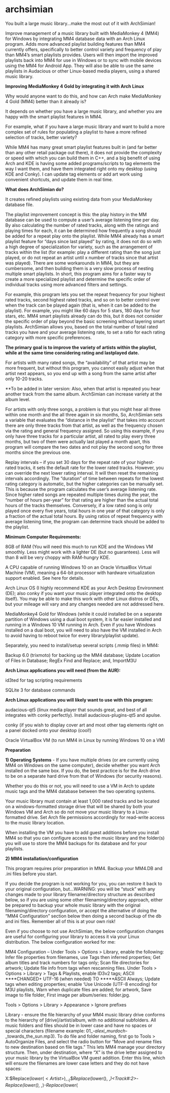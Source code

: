 # archsimian
You built a large music library...make the most out of it with ArchSimian!

Improve management of a music library built with MediaMonkey 4 (MM4) for Windows by integrating MM4 database data with an Arch Linux program. Adds more advanced playlist building features than MM4 currently offers, specifically to better control variety and frequency of play than MM4’s smart playlists provides. Users will then import the improved playlists back into MM4 for use in Windows or to sync with mobile devices using the MM4 for Android App. They will also be able to use the same playlists in Audacious or other Linux-based media players, using a shared music library.

<b>Improving MediaMonkey 4 Gold by integrating it with Arch Linux</b>


Why would anyone want to do this, and how can Arch make MediaMonkey 4 Gold (MM4) better than it already is? 

It depends on whether you have a large music library, and whether you are happy with the smart playlist features in MM4. 

For example, what if you have a large music library and want to build a more complex set of rules for populating a playlist to have a more refined selection of tracks, better variety?

While MM4 has many great smart playlist features built in (and far better than any other retail package out there), it does not provide the complexity or speed with which you can build them in C++, and a big benefit of using Arch and KDE is having some added programs/scripts to tag elements the way I want them, and have them integrated right onto my desktop (using KDE and Conky). I can update tag elements or add art work using convenient shortcuts, and update them in real time.

<b>What does ArchSimian do?</b>

It creates refined playlists using existing data from your MediaMonkey database file.

The playlist improvement concept is this: the play history in the MM database can be used to compute a user’s average listening time per day. By also calculating the number of rated tracks, along with the ratings and playing times for each, it can be determined how frequently a song should be added for a repeat play onto the playlist. While MM4 already has a smart playlist feature for “days since last played” by rating, it does not do so with a high degree of specialization for variety, such as the arrangement of tracks within the list (for example: play a different rating than the song just played, or do not repeat an artist until x number of tracks since that artist was played). There are some workarounds in MM4, but they are cumbersome, and then building them is a very slow process of nesting multiple smart playlists. In short, this program aims for a faster way to create a more specialized playlist and determine the specific order of individual tracks using more advanced filters and settings.

For example, this program lets you set the repeat frequency for your highest rated tracks, second highest rated tracks, and so on to better control over when the track can be played again (that is, when it can be added to the playlist). For example, you might like 60 days for 5 stars, 180 days for four stars, etc. MM4 smart playlists already can do this, but it does not consider the specific order of play beyond the basic screening without layering smart playlists. ArchSimian allows you, based on the total number of total rated tracks you have and your average listening rate, to set a ratio for each rating category with more specific preferences. 

<b>The primary goal is to improve the variety of artists within the playlist, while at the same time considering rating and lastplayed date.</b> 

For artists with many rated songs, the “availability” of that artist may be more frequent, but without this program, you cannot easily adjust when that artist next appears, so you end up with a song from the same artist after only 10-20 tracks. 

**To be added in later version: Also, when that artist is repeated you hear another track from the same album. ArchSimian can increase variety at the album level. 

For artists with only three songs, a problem is that you might hear all three within one month and the all three again in six months, So, ArchSimian sets a variable that evaluates the “distance in the playlist” that takes into account there are only three tracks from that artist, as well as the frequency chosen via the rating and general frequency assigned. So using this example, if you only have three tracks for a particular artist, all rated to play every three months, but two of them were actually last played a month apart, this program will compare the two dates and not play the second song for three months since the previous one. 

Replay intervals – if you set 30 days for the repeat rate of your highest-rated tracks, it sets the default rate for the lower rated tracks. However, you can override the next lower rating interval. It will then reset the remaining intervals accordingly. The “duration” of time between repeats for the lowest rating category is automatic, but the higher categories can be manually set. This is because the program calculates the user’s average listening rate. Since higher rated songs are repeated multiple times during the year, the “number of hours per-year” for that rating are higher than the actual total hours of the tracks themselves. Conversely, if a low rated song is only played once every five years, total hours in one year of that category is only a fraction of the actual total  hours. By using ratios of repeat frequency with average listening time, the program can determine track should be added to the playlist.


<b>Minimum Computer Requirements:</b>

8GB of RAM (You will need this much to run KDE and the Windows VM smoothly. Less might work with a lighter DE (but no guarantees). Less will than 8 will be very choppy with RAM-hungry KDE. 

A CPU capable of running Windows 10 on an Oracle VirtualBox Virtual Machine (VM), meaning a 64-bit processor with hardware virtualization support enabled. See here for details.

Arch Linux OS (I highly recommend KDE as your Arch Desktop Environment (DE); also conky if you want your music player integrated onto the desktop itself). You may be able to make this work with other Linux distros or DEs, but your mileage will vary and any changes needed are not addressed here. 

MediaMonkey4 Gold for Windows (while it could installed be on a separate partition of Windows using a dual boot system, it is far easier installed and running in a Windows 10 VM running in Arch. Even if you have Windows installed on a dual boot, you will need to also have the VM installed in Arch to avoid having to reboot twice for every library/playlist update). 

Separately, you need to install/setup several scripts (.mmip files) in MM4:
 
Backup 6.0 (trixmoto) for backing up the MM4 database; 
Update Location of Files in Database; 
RegEx Find and Replace; and, 
ImportM3U

<b>Arch Linux applications you will need (from the AUR):</b>

id3ted for tag scripting requirements

SQLite 3 for database commands

<b>Arch Linux applications you will likely want to use with this program:</b>

audacious-qt5 (linux media player that sounds great, and best of all integrates with conky perfectly). Install audacious-plugins-qt5 and apulse.

conky (if you wish to display cover art and most other tag elements right on a panel docked onto your desktop (cool!)

Oracle VirtualBox VM (to run MM4 in Linux by running Windows 10 on a VM)

<b>Preparation</b>

<b>1) Operating Systems</b> - If you have multiple drives (or are currently using MM4 on Windows on the same computer), decide whether you want Arch installed on the same box. If you do, the best practice is for the Arch drive to be on a separate hard drive from that of Windows (for security reasons).

Whether you do this or not, you will need to use a VM in Arch to update music tags and the MM4 database between the two operating systems. 

Your music library must contain at least 1,000 rated tracks and be located on a windows-formatted storage drive that will be shared by both your Windows VM and Arch so do not move your music library to a Linux-formatted drive. Set Arch file permissions accordingly for read-write access to the music library location.

When installing the VM you have to add guest additions before you install MM4 so that you can configure access to the music library and the folder(s) you will use to store the MM4 backups for its database and for your playlists.


<b>2) MM4 installation/configuration</b>

This program requires prior preparation in MM4. Backup your MM4.DB and .ini files before you start. 

If you decide the program is not working for you, you can restore it back to your original configuration, but...WARNING: you will be “stuck” with any changes made to your library filename/directory structure as described below, so if you are using some other filenaming/directory approach, either be prepared to backup your whole music library with the original filenaming/directory configuration, or accept the alternative of doing the “MM4 Configuration” section below then doing a second backup of the db and ini files. Remember all of this is at your own risk!

Even if you choose to not use ArchSimian, the below configuration changes are useful for configuring your library to access it via your Linux distribution. The below configuration worked for me:

MM4 Configuration – Under Tools > Options > Library, enable the following: Infer file properties from filenames, use Tags then inferred properties; Get album titles and track numbers for tags only; Scan file directories for artwork; Update file info from tags when rescanning files. Under  Tools > Options > Library > Tags & Playlists, enable ID3v2 tags; ASCII ****CHANGED+ UTF-16 (when needed) TO *****ASCII Always; Update tags when editing properties; enable ‘Use Unicode (UTF-8 encoding) for M3U playlists, Warn when duplicate files are added; for artwork, Save image to file folder, First image per album/series: folder.jpg.

Tools > Options > Library > Appearance > Ignore prefixes

Library - ensure the file hierarchy of your MM4 music library drive conforms to the hierarchy of [drive]/artist/album, with no additional subfolders. All music folders and files should be in lower case and have no spaces or special characters (filename example: 01_-_alexi_murdoch_-_towards_the_sun.mp3).  To do file and folder naming, first go to Tools > AutoOrganize Files, and select the radio button for “Move and rename files to new destination based on file tags.” This lets MM4 manage your directory structure. Then, under destination, where “X” is the drive letter assigned to your music library by the VirtualBox VM guest addition. Enter this line, which will ensure the filenames are lower case letters and they do not have spaces:

X:\$Replace($lower(<Artist>), ,_)\$Replace($lower(<Album>), ,_)\<Track#:2>_-_$Replace($lower(<Artist>), ,_)_-_$Replace($lower(<Title>), ,_)

More on AutoOrganize filename changing here: <html>https://www.mediamonkey.com/sw/webhelp/frame/index.html?configuringdirectoryandfileformats.htm</html>

MM4 Installation in the VM – Install MM4 Gold and enter your license verification, then install .mmip scripts for Backup 6.0, Update Location of Files in Database, and ImportM3U. To use your original MM.DB and ini files in the VM, locate them, back them up and (with VM version of MM4 closed) copy it to the VM location replacing the one created at install, then open MM4 in the VM and modify the file location pointers. To do that, you can use the script “Update Location of Files in Database.” If you set up guest additions in the VM, you should have the new drive number. Select the old and new paths, then check “Update paths in database only for files that exist at new location.” Do not copy files.

If you use the MM4 Android App to sync to your phone wirelessly, you can still use it while MM4 is running in the VM, but you may need to disable KDE from autoconnecting to your phone so the VM can recognize the device.

The only issues I found have to do with non-compliance to the above filename standard, such as spaces or song files with special characters, or problems with some of the tags. I have not written debugging code for this (yet). Special characters within the music tags can also be fixed in MM4. You can search in MM4 for tags containing special characters by using this search format:

 '/', '\', '?', ',', '|', ':', '.', '_', '(', ')', '[', ']', '&', '@', '#', '+', '*', '!', '-', ';' '”' 

Unfortunately, it does not work for double quotation marks, which have to be changed, and you also will have to ensure no tags have carats (^) in them. So, the remedy is to install the .mmip “RegEx Find and Replace” (add on), then select the option for “Replace specified string with another one in <Into Field>...” You can then replace all instances of double quotation marks with single quotation marks for all tag fields (in particular you will find this occurrence in song titles and album titles) in your library. Carats need to be removed or replaced with a different character because it is the delimiter this program uses to extract the songs table from the MM.DB. If you have carats, the fields will not parse correctly in this program. It appears commas and single quotes do not cause any problem.

As referenced under MM4 configuration, artwork files must be stored as a single image in each album folder using the filename folder.jpg.

File tags will require some adjustment, primarily for tracking ratings. The new program will embed the track rating, not in the id3v2 tag storage location for ratings (‘POPM’ ), but in the “group” field (TIT1) as a rating code, which is can be by MM4 in its db and also within the id3v3 tag under ‘TIT1’). Since most music applications use id3v2 tags, this approach will store your ratings for use in Archsimian, as well as other applications. 

You need to ensure all tracks in MM4 you want to include in your playlists are rated prior to running Archsimian. 

Tracks with no rating are excluded from playlist computation in Archsimian, so for any new tracks not yet rated, you need to rate them as “1 star” in MM4. Tracks you want to exclude from computation need to have their ratings removed (zero stars). Archsimian will know the 1 star tracks are actually new/not-yet-rated tracks. Be careful because if you have existing tracks with 1 star (not because they are new, but because they were rated low) you will need to first change them (to zero if you want to exclude from playlist, or two stars to include).

Below are the Archsimian rating codes and associated MM4 star ratings:
 
<p>1 – new song not yet rated (one star)</p>
<p>(2 is reserved)</p>
<p>3 – five stars</p>
<p>4 – four stars</p>
<p>5 – three and one half stars</p>
<p>6 – three stars</p>
<p>7 – two and one half stars</p>
<p>8 – two stars</p>

Important – ArchSimian stores the above rating codes in the “Grouping” tag field” for all tracks in your library based on the star ratings you have. It is better to configure these rating codes yourself (although not required). This is important because the codes can be both stored and changed on the tag. You can then change a track rating from within Linux directly to the tag. This is easy to set up in MM4. First sort all tracks by their star rating. Select all the tracks of a particular rating, then right-click to select properties. Under the “Details” tab of the tag window, enter “3” to code your selected five-star tracks, “4” for four-star tracks, etc using the above key. Remember to code unrated tracks to Grouping “0” and one star (new tracks) to Grouping “1”.  The “star-rating” field is not used because it has been problematic for writing tag info into it, so the “Grouping” field is used here. You can reconcile rating changes made in Linux by creating smart playlists in MM4 to track mismatches between codes and star ratings (and update the star ratings in MM4 to match your rating code changes) if you change your tags in Linux using the rating codes.

<b>Exporting and Importing between MediaMonkey and ArchSimian</b>

To use ArchSimian, (unfortunately) you have to manually export the MM4 playlist you will be modifying in ArchSimian. As stated in the MM4 manual: 

To export specific .m3u files:
1.	Select the Tracks you wish to export from a Playlist
2.	From the File menu click Export to Playlist or right-click Send to .m3u Playlist
3.	Choose a folder and filename (xxxxx.m3u) for the Playlist

The Playlist will be saved as xxxxx.m3u, which can then be opened by another media player.

The default name MM4 gives you is “New playlist.m3u,” but you can save it as the name of the playlist you are modifying. After you revise the playlist in ArchSimian, it will place it in the folder where you placed the MM4 exported playlist. You can then import it back into MM4 using the ImportM3U plugin and update the playlist in MM4.

